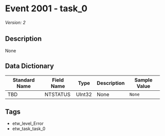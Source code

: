 # Event 2001 - task_0
###### Version: 2

## Description
None

## Data Dictionary
|Standard Name|Field Name|Type|Description|Sample Value|
|---|---|---|---|---|
|TBD|NTSTATUS|UInt32|None|`None`|

## Tags
* etw_level_Error
* etw_task_task_0